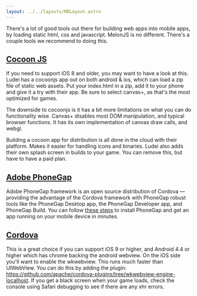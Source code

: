 ```yaml
---
layout: ../../layouts/MDLayout.astro
---
```


There's a lot of good tools out there for building web apps into mobile apps, by loading static html, css and javascript. MelonJS is no different. There's a couple tools we recommend to doing this.

## [Cocoon JS](https://cocoon.io/)

If you need to support iOS 8 and older, you may want to have a look at this. Ludei has a cocoonjs app out on both android & ios, which can load a zip file of static web assets. Put your index.html in a zip, add it to your phone and give it a try with their app. Be sure to select canvas+, as that's the most optimized for games.

The downside to cocoonjs is it has a bit more limitations on what you can do functionality wise. Canvas+ disables most DOM manipulation, and typical browser functions. It has its own implementation of canvas draw calls, and webgl.

Building a cocoon app for distribution is all done in the cloud with their platform. Makes it easier for handling icons and binaries. Ludei also adds their own splash screen in builds to your game. You can remove this, but have to have a paid plan.

## [Adobe PhoneGap](https://cordova.apache.org/)

Adobe PhoneGap framework is an open source distribution of Cordova — providing the advantage of the Cordova framework with PhoneGap robust tools like the PhoneGap Desktop app, the PhoneGap Developer app, and PhoneGap Build. You can follow [these steps](https://phonegap.com/getstarted/) to install PhoneGap and get an app running on your mobile device in minutes.

## [Cordova](https://cordova.apache.org/)

This is a great choice if you can support iOS 9 or higher, and Android 4.4 or higher which has chrome backing the android webview. On the iOS side you'll want to enable the wkwebview. This runs much faster than UIWebView. You can do this by adding the plugin: https://github.com/apache/cordova-plugins/tree/wkwebview-engine-localhost. If you get a black screen when your game loads, check the console using Safari debugging to see if there are any xhr errors.
